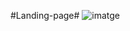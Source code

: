 #Landing-page#
![imatge](https://github.com/user-attachments/assets/01046c2c-dce6-42d1-b531-11e4794af917)
